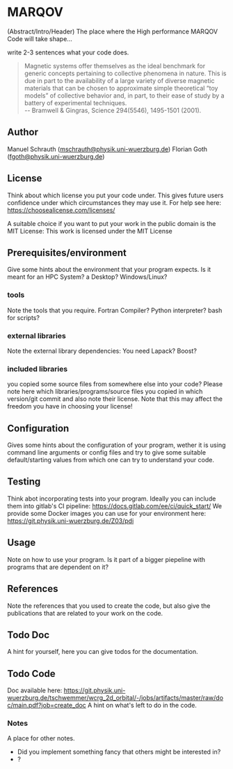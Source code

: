 # MARQOV
(Abstract/Intro/Header)
The place where the High performance MARQOV Code will take shape...

write 2-3 sentences what your code does. 

>  Magnetic systems offer themselves as the
ideal benchmark for generic concepts pertaining to collective phenomena in nature. This is
due in part to the availability of a large variety
of diverse magnetic materials that can be chosen to approximate simple theoretical “toy
models” of collective behavior and, in part, to
their ease of study by a battery of experimental
techniques. <br>
-- Bramwell & Gingras, Science 294(5546), 1495-1501 (2001).


## Author
Manuel Schrauth (mschrauth@physik.uni-wuerzburg.de)
Florian Goth (fgoth@physik.uni-wuerzburg.de)

## License
Think about which license you put your code under.
This gives future users confidence under which circumstances they may use it.
For help see here:
https://choosealicense.com/licenses/

A suitable choice if you want to put your work in the public domain is the MIT License:
This work is licensed under the 
MIT License

## Prerequisites/environment
Give some hints about the environment that your program expects.
Is it meant for an HPC System? a Desktop? Windows/Linux?

### tools
Note the tools that you require. 
Fortran Compiler? Python interpreter? bash for scripts?

### external libraries
Note the external library dependencies:
You need Lapack? Boost? 

### included libraries
you copied some source files from somewhere else into your code?
Please note here which libraries/programs/source files you copied
in which version/git commit and also note their license.
Note that this may affect the freedom you have in choosing your license!

## Configuration
Gives some hints about the configuration of your program,
wether it is using command line arguments or config files
and try to give some suitable default/starting values from
which one can try to understand your code.

## Testing
Think abot incorporating tests into your program.
Ideally you can include them into gitlab's CI pipeline: https://docs.gitlab.com/ee/ci/quick_start/
We provide some Docker images you can use for your environment here: https://git.physik.uni-wuerzburg.de/Z03/pdi

## Usage
Note on how to use your program. Is it part of a bigger piepeline with programs that are dependent on it?

## References
Note the references that you used to create the code,
but also give the publications that are related to your work on the code.

## Todo Doc #
A hint for yourself, here you can give todos for the documentation.

## Todo Code #
Doc available here: https://git.physik.uni-wuerzburg.de/tschwemmer/wcrg_2d_orbital/-/jobs/artifacts/master/raw/doc/main.pdf?job=create_doc
A hint on what's left to do in the code.

### Notes
A place for other notes.
- Did you implement something fancy that others might be interested in?
- ?
